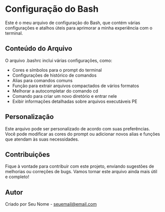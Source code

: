 # Configuração do Bash

Este é o meu arquivo de configuração do Bash, que contém várias configurações e atalhos úteis para aprimorar a minha experiência com o terminal. 

## Conteúdo do Arquivo

O arquivo .bashrc inclui várias configurações, como:

- Cores e símbolos para o prompt do terminal
- Configurações de histórico de comandos
- Alias para comandos comuns
- Função para extrair arquivos compactados de vários formatos
- Melhorar a autocompletar do comando cd
- Comando para criar um novo diretório e entrar nele
- Exibir informações detalhadas sobre arquivos executáveis PE

## Personalização

Este arquivo pode ser personalizado de acordo com suas preferências. Você pode modificar as cores do prompt ou adicionar novos alias e funções que atendam às suas necessidades.

## Contribuições

Fique à vontade para contribuir com este projeto, enviando sugestões de melhorias ou correções de bugs. Vamos tornar este arquivo ainda mais útil e completo!

## Autor

Criado por Seu Nome - [seuemail@email.com](mailto:seuemail@email.com)
